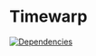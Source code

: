 # Timewarp
[![Dependencies](https://img.shields.io/david/antonjuulnaber/timewarp.svg?style=for-the-badge)](https://david-dm.org/antonjuulnaber/timewarp)
